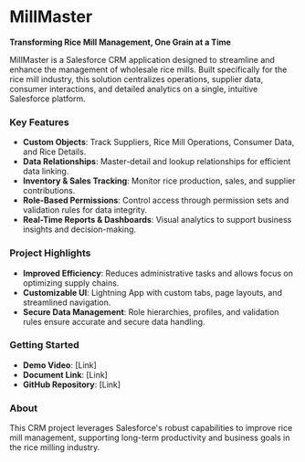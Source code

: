 # MillMaster  
**Transforming Rice Mill Management, One Grain at a Time**

MillMaster is a Salesforce CRM application designed to streamline and enhance the management of wholesale rice mills. Built specifically for the rice mill industry, this solution centralizes operations, supplier data, consumer interactions, and detailed analytics on a single, intuitive Salesforce platform. 

### Key Features  
- **Custom Objects**: Track Suppliers, Rice Mill Operations, Consumer Data, and Rice Details.
- **Data Relationships**: Master-detail and lookup relationships for efficient data linking.
- **Inventory & Sales Tracking**: Monitor rice production, sales, and supplier contributions.
- **Role-Based Permissions**: Control access through permission sets and validation rules for data integrity.
- **Real-Time Reports & Dashboards**: Visual analytics to support business insights and decision-making.

### Project Highlights  
- **Improved Efficiency**: Reduces administrative tasks and allows focus on optimizing supply chains.
- **Customizable UI**: Lightning App with custom tabs, page layouts, and streamlined navigation.
- **Secure Data Management**: Role hierarchies, profiles, and validation rules ensure accurate and secure data handling.

### Getting Started  
- **Demo Video**: [Link]
- **Document Link**: [Link]
- **GitHub Repository**: [Link]

### About  
This CRM project leverages Salesforce's robust capabilities to improve rice mill management, supporting long-term productivity and business goals in the rice milling industry.
